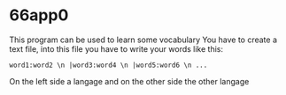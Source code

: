 # 66app0
This program can be used to learn some vocabulary
You have to create a text file, into this file you have to write your words like this:

`
word1:word2 \n
|word3:word4 \n
|word5:word6 \n
...
`

On the left side a langage and on the other side the other langage